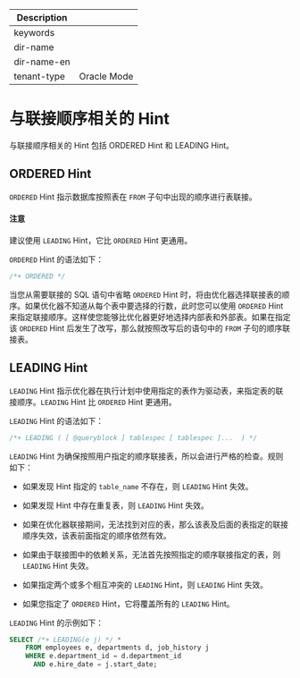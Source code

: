 | Description   |                 |
|---------------|-----------------|
| keywords      |                 |
| dir-name      |                 |
| dir-name-en   |                 |
| tenant-type   | Oracle Mode     |

# 与联接顺序相关的 Hint

与联接顺序相关的 Hint 包括 ORDERED Hint 和 LEADING Hint。

## ORDERED Hint

`ORDERED` Hint 指示数据库按照表在 `FROM` 子句中出现的顺序进行表联接。
  <main id="notice" type='notice'>
    <h4>注意</h4>
    <p>建议使用 <code>LEADING</code> Hint，它比 <code>ORDERED</code> Hint 更通用。</p>
  </main>

`ORDERED` Hint 的语法如下：

```sql
/*+ ORDERED */
```

当您从需要联接的 SQL 语句中省略 `ORDERED` Hint 时，将由优化器选择联接表的顺序。如果优化器不知道从每个表中要选择的行数，此时您可以使用 `ORDERED` Hint 来指定联接顺序。这样使您能够比优化器更好地选择内部表和外部表。如果在指定该 `ORDERED` Hint 后发生了改写，那么就按照改写后的语句中的 `FROM` 子句的顺序联接表。

## LEADING Hint

`LEADING` Hint 指示优化器在执行计划中使用指定的表作为驱动表，来指定表的联接顺序。`LEADING` Hint 比 `ORDERED` Hint 更通用。

`LEADING` Hint 的语法如下：

```sql
/*+ LEADING ( [ @queryblock ] tablespec [ tablespec ]...  ) */
```

`LEADING` Hint 为确保按照用户指定的顺序联接表，所以会进行严格的检查。规则如下：

* 如果发现 Hint 指定的 `table_name` 不存在，则 `LEADING` Hint 失效。

* 如果发现 Hint 中存在重复表，则 `LEADING` Hint 失效。

* 如果在优化器联接期间，无法找到对应的表，那么该表及后面的表指定的联接顺序失效，该表前面指定的顺序依然有效。

* 如果由于联接图中的依赖关系，无法首先按照指定的顺序联接指定的表，则 `LEADING` Hint 失效。

* 如果指定两个或多个相互冲突的 `LEADING` Hint，则 `LEADING` Hint 失效。

* 如果您指定了 `ORDERED` Hint，它将覆盖所有的 `LEADING` Hint。

`LEADING` Hint 的示例如下：

```sql
SELECT /*+ LEADING(e j) */ *
    FROM employees e, departments d, job_history j
    WHERE e.department_id = d.department_id
      AND e.hire_date = j.start_date;
```
